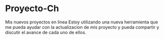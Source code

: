 # Proyecto-Ch
Mis nuevos proyectos en linea
Estoy utilizando una nueva herramienta que me pueda ayudar con la actualizacion de mis proyecto y pueda compartir y discutir el avance de cada uno de ellos.
